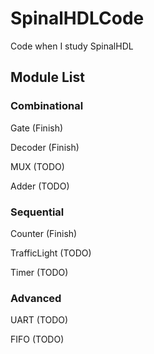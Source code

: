 # SpinalHDLCode
Code when I study SpinalHDL

## Module List
### Combinational
Gate                (Finish)

Decoder             (Finish)

MUX                 (TODO)

Adder               (TODO)

### Sequential
Counter             (Finish)

TrafficLight        (TODO)

Timer               (TODO)

### Advanced
UART                (TODO)

FIFO                (TODO)